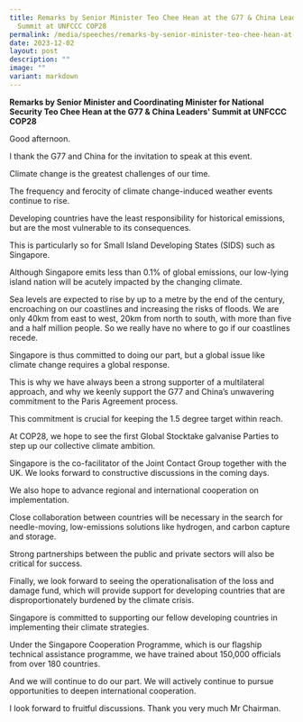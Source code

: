 ```yaml
---
title: Remarks by Senior Minister Teo Chee Hean at the G77 & China Leaders'
  Summit at UNFCCC COP28
permalink: /media/speeches/remarks-by-senior-minister-teo-chee-hean-at-the-g77-china-leaders-summit/
date: 2023-12-02
layout: post
description: ""
image: ""
variant: markdown
---
```

**Remarks by Senior Minister and Coordinating Minister for National Security Teo Chee Hean at the G77 & China Leaders' Summit at UNFCCC COP28**

Good afternoon.

I thank the G77 and China for the invitation to speak at this event.

Climate change is the greatest challenges of our time.

The frequency and ferocity of climate change-induced weather events continue to rise.

Developing countries have the least responsibility for historical emissions, but are the most vulnerable to its consequences.

This is particularly so for Small Island Developing States (SIDS) such as Singapore.

Although Singapore emits less than 0.1% of global emissions, our low-lying island nation will be acutely impacted by the changing climate.

Sea levels are expected to rise by up to a metre by the end of the century, encroaching on our coastlines and increasing the risks of floods. We are only 40km from east to west, 20km from north to south, with more than five and a half million people. So we really have no where to go if our coastlines recede.

Singapore is thus committed to doing our part, but a global issue like climate change requires a global response.

This is why we have always been a strong supporter of a multilateral approach, and why we keenly support the G77 and China’s unwavering commitment to the Paris Agreement process.

This commitment is crucial for keeping the 1.5 degree target within reach.

At COP28, we hope to see the first Global Stocktake galvanise Parties to step up our collective climate ambition.

Singapore is the co-facilitator of the Joint Contact Group together with the UK. We looks forward to constructive discussions in the coming days.

We also hope to advance regional and international cooperation on implementation.

Close collaboration between countries will be necessary in the search for needle-moving, low-emissions solutions like hydrogen, and carbon capture and storage.

Strong partnerships between the public and private sectors will also be critical for success.

Finally, we look forward to seeing the operationalisation of the loss and damage fund, which will provide support for developing countries that are disproportionately burdened by the climate crisis.

Singapore is committed to supporting our fellow developing countries in implementing their climate strategies.

Under the Singapore Cooperation Programme, which is our flagship technical assistance programme, we have trained about 150,000 officials from over 180 countries.

And we will continue to do our part. We will actively continue to pursue opportunities to deepen international cooperation.

I look forward to fruitful discussions. Thank you very much Mr Chairman.

